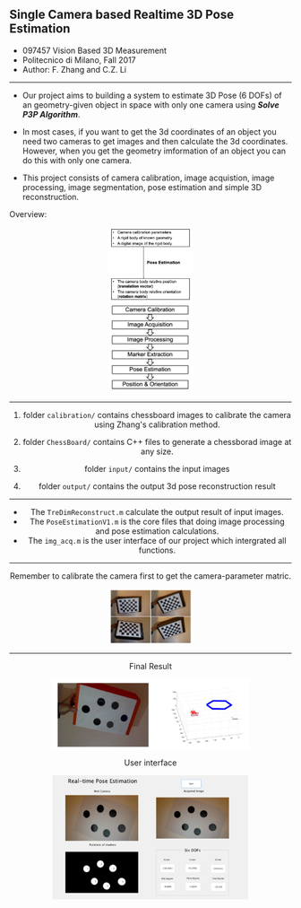## Single Camera based Realtime 3D Pose Estimation
+ 097457 Vision Based 3D Measurement
+ Politecnico di Milano, Fall 2017
+ Author: F. Zhang and C.Z. Li

------
+ Our project aims to building a system to estimate 3D Pose (6 DOFs) of an geometry-given object in space with only one camera using ***Solve P3P Algorithm***.

+ In most cases, if you want to get the 3d coordinates of an object you need two cameras to get images and then calculate the 3d coordinates. However, when you get the geometry imformation of an object you can do this with only one camera.

+ This project consists of camera calibration, image acquistion, image processing, image segmentation, pose estimation and simple 3D reconstruction.

Overview:

<div align=center><img src="https://github.com/buaazhangfan/Realtime-3D-Pose-Estimation/blob/master/pics/theory.png" width = 30% height = 50% div align=center />


<div align=center><img src="https://github.com/buaazhangfan/Realtime-3D-Pose-Estimation/blob/master/pics/process.png" width = 30% height = 50% div align=center />

------
1. folder `calibration/` contains chessboard images to calibrate the camera using Zhang's calibration method.
	
2. folder `ChessBoard/` contains C++ files to generate a chessborad image at any size.

3. folder `input/` contains the input images

4. folder `output/` contains the output 3d pose reconstruction result

------
+ The `TreDimReconstruct.m` calculate the output result of input images.
+ The `PoseEstimationV1.m` is the core files that doing image processing and pose estimation calculations.
+ The `img_acq.m` is the user interface of our project which intergrated all functions.

------
Remember to calibrate the camera first to get the camera-parameter matric.

<div align=center><img src="https://github.com/buaazhangfan/Realtime-3D-Pose-Estimation/blob/master/pics/calibration.png" width = 30% height = 50% div align=center />

------

Final Result

<div align=center><img src="https://github.com/buaazhangfan/Realtime-3D-Pose-Estimation/blob/master/pics/result.png" width = 70% height = 70% div align=center />

User interface


<div align=center><img src="https://github.com/buaazhangfan/Realtime-3D-Pose-Estimation/blob/master/pics/final.png" width = 70% height = 70% />



